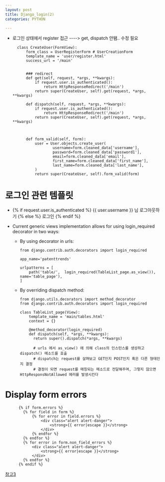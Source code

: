 ```yaml
---
layout: post
title: Django_login(2)
categories: PYTHON

---
```



* 로그인 상태에서 register 접근 ---->  get, dispatch 안됌.. 수정 필요


        class CreateUser(FormView):
            form_class = UserRegisterForm # UserCreationForm
            template_name = 'user/register.html'
            success_url = '/main'


            ### redirect
            def get(self, request, *args, **kwargs):
                if request.user.is_authenticated():
                    return HttpResponseRedirect('/main')
                return super(CreateUser, self).get(request, *args, **kwargs)
                
            def dispatch(self, request, *args, **kwargs):
                if request.user.is_authenticated():
                    return HttpResponseRedirect('/main')
                return super(CreateUser, self).get(request, *args, **kwargs)



            def form_valid(self, form):
                user = User.objects.create_user(
                        username=form.cleaned_data['username'],
                        password=form.cleaned_data['password1'],
                        email=form.cleaned_data['email'],
                        first_name=form.cleaned_data['first_name'],
                        last_name=form.cleaned_data['last_name'],
                )
                return super(CreateUser, self).form_valid(form)


# 로그인 관련 템플릿

[참고1]:
[참고2]:

* {% if request.user.is_authenticated %} {{ user.username }} 님 로그아웃하기 {% else %} 로그인  {% endif %}



* Current generic views implementation allows for using login_required decorator in two ways:
  * By using decorator in urls:
        
        from django.contrib.auth.decorators import login_required

        app_name='patenttrends'

        urlpatterns = [
            path('table/',  login_required(TableList_page.as_view()), name='table_page'),
        ]



  * By overriding dispatch method:
     
     
        from django.utils.decorators import method_decorator
        from django.contrib.auth.decorators import login_required

        class TableList_page(View):
            template_name = 'main/tables.html'
            context = {}

            @method_decorator(login_required)
            def dispatch(self, *args, **kwargs):
              return super().dispatch(*args, **kwargs)
              
              # urls 에서 as_view() 에 의해 class의 인스턴스를 생성하고 dispatch() 메소드를 호출 
              # dispatch는 request를 살펴보고 GET인지 POST인지 혹은 다른 형태인지 결정
              # 결정이 되면 request를 매칭되는 메소드로 전달해주며, 그렇지 않으면 HttpResponsNotAllowed 에러를 발생시킨다





# Display form errors

          {% if form.errors %}
            {% for field in form %}
                {% for error in field.errors %}
                    <div class="alert alert-danger">
                        <strong>{{ error|escape }}</strong>
                    </div>
                {% endfor %}
            {% endfor %}
            {% for error in form.non_field_errors %}
                <div class="alert alert-danger">
                    <strong>{{ error|escape }}</strong>
                </div>
            {% endfor %}
          {% endif %}



[참고3]




[참고1]:https://code.djangoproject.com/ticket/16626
[참고2]:https://ssungkang.tistory.com/entry/Django-FBV-%EC%99%80-CBV-%EC%9D%98-decorators-%EC%82%AC%EC%9A%A9%EB%B2%95

[참고3]:https://stackoverflow.com/questions/14647723/django-forms-if-not-valid-show-form-with-error-message
